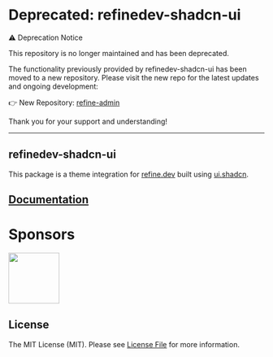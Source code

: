 # Deprecated: refinedev-shadcn-ui

⚠️ Deprecation Notice

This repository is no longer maintained and has been deprecated.

The functionality previously provided by refinedev-shadcn-ui has been moved to a new repository. Please visit the new repo for the latest updates and ongoing development:

👉 New Repository: [refine-admin](https://github.com/ferdiunal/refine-admin)

Thank you for your support and understanding!

---


## refinedev-shadcn-ui

This package is a theme integration for [refine.dev](https://refine.dev) built using [ui.shadcn](ui.shadcn.com).

## [Documentation](../../wiki)

# Sponsors

[<img src="https://avatars.githubusercontent.com/u/104967037?s=200&v=4" width="100">](https://github.com/refinedev)

## License

The MIT License (MIT). Please see [License File](LICENSE) for more information.
